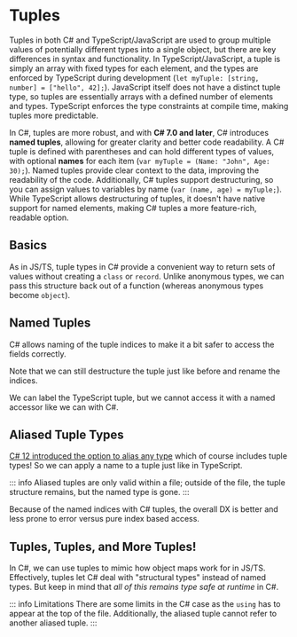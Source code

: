 # Tuples

Tuples in both C# and TypeScript/JavaScript are used to group multiple values of potentially different types into a single object, but there are key differences in syntax and functionality. In TypeScript/JavaScript, a tuple is simply an array with fixed types for each element, and the types are enforced by TypeScript during development (`let myTuple: [string, number] = ["hello", 42];`). JavaScript itself does not have a distinct tuple type, so tuples are essentially arrays with a defined number of elements and types. TypeScript enforces the type constraints at compile time, making tuples more predictable.

In C#, tuples are more robust, and with **C# 7.0 and later**, C# introduces **named tuples**, allowing for greater clarity and better code readability. A C# tuple is defined with parentheses and can hold different types of values, with optional **names** for each item (`var myTuple = (Name: "John", Age: 30);`). Named tuples provide clear context to the data, improving the readability of the code. Additionally, C# tuples support destructuring, so you can assign values to variables by name (`var (name, age) = myTuple;`). While TypeScript allows destructuring of tuples, it doesn't have native support for named elements, making C# tuples a more feature-rich, readable option.

## Basics

As in JS/TS, tuple types in C# provide a convenient way to return sets of values without creating a `class` or `record`.  Unlike anonymous types, we can pass this structure back out of a function (whereas anonymous types become `object`).

<CodeSplitter>
  <template #left>

```ts
type Position = "backend" | "frontend" | "database" | "infra";

// Tuple as return type 👇
function getCandidates() : Array<[string, Position]> {
  return [
    ["Ada", "backend"],
    ["Alan", "frontend"],
    ["Charles", "infra"]
  ]
}

// Destructure 👇
for (let [name, position] of getCandidates()) {
  console.log(`${name}: ${position}`)
}
```

  </template>
  <template #right>

```csharp
enum Position { Frontend, Backend, Database, Infra }

// 👇 Tuple as return type
(string, Position)[] GetCandidates() => new [] {
  ("Ada", Position.Backend), // 👈 Tuple
  ("Alan", Position.Frontend),
  ("Charles", Position.Infra),
};

// Destructure 👇
foreach (var (name, position) in GetCandidates()) {
  Console.WriteLine($"{name}: {position}");
}
```

  </template>
</CodeSplitter>

## Named Tuples

C# allows naming of the tuple indices to make it a bit safer to access the fields correctly.

<CodeSplitter>
  <template #left>

```ts
let ada = ["Ada", "backend"];
let alan = ["Alan", "frontend"];
let charles = ["Charles", "infra"];

console.log(ada[0]); // "Ada"

let [candidateName, position] = alan;
console.log(candidateName); // "Alan"
```

  </template>
  <template #right>

```csharp
var ada = (Name: "Ada", Position: Position.Backend);
var alan = (Name: "Alan", Position: Position.Frontend);
var charles = (Name: "Charles", Position: Position.Infra);

Console.WriteLine(ada.Name); // "Ada"

var (candidateName, position) = alan;
Console.WriteLine(candidateName); // "Alan"
```

  </template>
</CodeSplitter>

Note that we can still destructure the tuple just like before and rename the indices.

We can label the TypeScript tuple, but we cannot access it with a named accessor like we can with C#.

## Aliased Tuple Types

[C# 12 introduced the option to alias any type](https://learn.microsoft.com/en-us/dotnet/csharp/whats-new/csharp-12#alias-any-type) which of course includes tuple types!  So we can apply a name to a tuple just like in TypeScript.

<CodeSplitter>
  <template #left>

```ts
type Position = "backend" | "frontend" | "database" | "infra";

type Candidate = [
  number,
  Position
] // 👆 Tuple

let candidates: Record<string, Candidate> = {
  "Ada": [3, 'backend'], // 👈 Tuple
  "Alan": [4, 'frontend'],
  "Charles": [5, 'infra'],
}

function printCandidates(currentCandidates: Record<string, Candidate>) {
  // More tuples 👇
  for (const [key, value] of Object.entries(currentCandidates)) {
    console.log(`${key} has ${value[0]} years of experience and works on ${value[1]}`)
  }
}

printCandidates(candidates);

// Ada has 3 years of experience and works on backend
// Alan has 4 years of experience and works on frontend
// Charles has 5 years of experience and works on infra
```

  </template>
  <template #right>

```csharp{1-4,8,14}
using Candidate = (
  int YoE,
  Position Position
); // 👆 Alias our tuple

enum Position { Frontend, Backend, Database, Infra }

var candidates = new Dictionary<string, Candidate> {
  ["Ada"] = (3, Position.Backend), // 👈 Tuple value
  ["Alan"] = (4, Position.Frontend),
  ["Charles"] = (5, Position.Infra),
};

void PrintCandidates(Dictionary<string, Candidate> currentCandidates) {
  // More tuples 👇
  foreach (var (key, value) in currentCandidates) {
    Console.WriteLine($"{key} has {value.YoE} years of experience and works on {value.Position}");
  }
}

PrintCandidates(candidates);

// Ada has 3 years of experience and works on Backend
// Alan has 4 years of experience and works on Frontend
// Charles has 5 years of experience and works on Infra
```

  </template>
</CodeSplitter>

::: info
Aliased tuples are only valid within a file; outside of the file, the tuple structure remains, but the named type is gone.
:::

Because of the named indices with C# tuples, the overall DX is better and less prone to error versus pure index based access.

## Tuples, Tuples, and More Tuples!

In C#, we can use tuples to mimic how object maps work for in JS/TS. Effectively, tuples let C# deal with "structural types" instead of named types.  But keep in mind that *all of this remains type safe at runtime* in C#.

<CodeSplitter>
  <template #left>

```ts{4-10}
// This example uses an object to retain field access
type Platform = "Mastodon" | "Bluesky" | "Threads";

type Profile = {
  name: string,
  socials: {
    handle: string,
    platform: Platform
  }[]
}

function getProfiles() : Profile[] {
  return [{
    name: "Charles",
    socials: [
      { handle: "@chrlschn", platform: "Mastodon" },
      { handle: "@chrlschn", platform: "Bluesky" }
    ]
  },
  {
    name: "Sandra",
    socials: [
      { handle: "@sndrchn", platform: "Threads" }
    ]
  }]
}

let profiles = getProfiles();
console.log(profiles[0].name); // "Charles"
console.log(profiles[0].socials[0].handle); // "@chrlschn"
console.log(profiles[1].name); // "Sandra"
console.log(profiles[1].socials[0].handle); // "@sndrchn"
```

  </template>
  <template #right>

```csharp{2-8}
// An aliased tuple with another tuple as a property `Socials`
using Profile = (
  string Name,
  (
    string Handle,
    Platform Platform
  )[] Socials // 👈 Array of tuples in another tuple
);

enum Platform { Mastodon, Bluesky, Threads }

Profile[] GetProfiles() => new[] {
  ("Charles", new[] {
    ("@chrlschn", Platform.Mastodon),
    ("@chrlschn", Platform.Bluesky),
  }),
  ("Sandra", new[] {
    ("@sndrchn", Platform.Threads)
  }),
};

var profiles = GetProfiles();
Console.WriteLine(profiles[0].Name); // "Charles"
Console.WriteLine(profiles[0].Socials[0].Handle); // "@chrlschn"
Console.WriteLine(profiles[1].Name); // "Sandra"
Console.WriteLine(profiles[1].Socials[0].Handle); // "@sndrchn"
```

  </template>
</CodeSplitter>

::: info Limitations
There are some limits in the C# case as the `using` has to appear at the top of the file.  Additionally, the aliased tuple cannot refer to another aliased tuple.
:::
